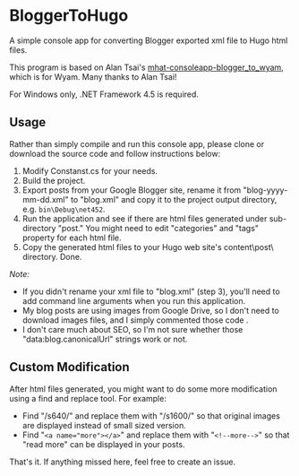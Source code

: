 # BloggerToHugo
A simple console app for converting Blogger exported xml file to Hugo html files.

This program is based on Alan Tsai's [mhat-consoleapp-blogger_to_wyam](https://github.com/alantsai/mhat-consoleapp-blogger_to_wyam), which is for Wyam. Many thanks to Alan Tsai!

For Windows only, .NET Framework 4.5 is required.

## Usage

Rather than simply compile and run this console app, please clone or download the source code and follow instructions below:

1. Modify Constanst.cs for your needs.
2. Build the project.
3. Export posts from your Google Blogger site, rename it from "blog-yyyy-mm-dd.xml" to "blog.xml" and copy it to the project output directory, e.g. `bin\Debug\net452`.
4. Run the application and see if there are html files generated under sub-directory "post." You might need to edit "categories" and "tags" property for each html file.
5. Copy the generated html files to your Hugo web site's content\post\ directory. Done.

*Note:*

- If you didn't rename your xml file to "blog.xml" (step 3), you'll need to add command line arguments when you run this application.
- My blog posts are using images from Google Drive, so I don't need to download images files, and I simply commented those code .
- I don't care much about SEO, so I'm not sure whether those "data:blog.canonicalUrl" strings work or not.

## Custom Modification

After html files generated, you might want to do some more modification using a find and replace tool. For example:

- Find "/s640/" and replace them with "/s1600/" so that original images are displayed instead of small sized version.
- Find "`<a name="more"></a>`" and replace them with "`<!--more-->`" so that "read more" can be displayed in your posts.

That's it. If anything missed here, feel free to create an issue.
